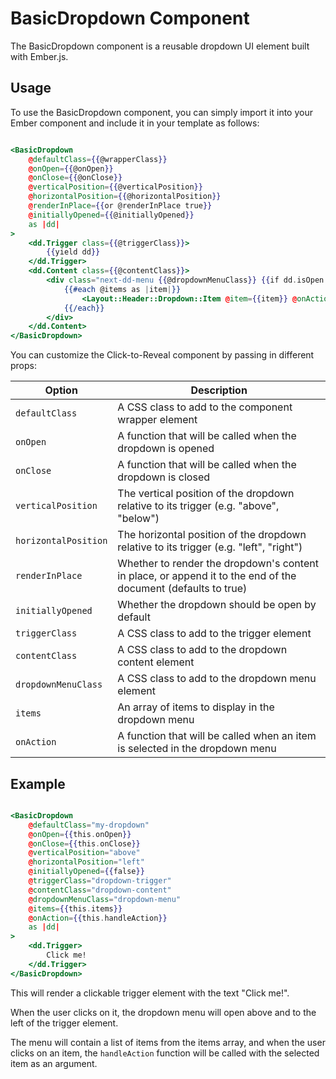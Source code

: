 # BasicDropdown Component

The BasicDropdown component is a reusable dropdown UI element built with Ember.js.

## Usage

To use the BasicDropdown component, you can simply import it into your Ember component and include it in your template as follows:

```hbs

<BasicDropdown
    @defaultClass={{@wrapperClass}}
    @onOpen={{@onOpen}}
    @onClose={{@onClose}}
    @verticalPosition={{@verticalPosition}}
    @horizontalPosition={{@horizontalPosition}}
    @renderInPlace={{or @renderInPlace true}}
    @initiallyOpened={{@initiallyOpened}}
    as |dd|
>
    <dd.Trigger class={{@triggerClass}}>
        {{yield dd}}
    </dd.Trigger>
    <dd.Content class={{@contentClass}}>
        <div class="next-dd-menu {{@dropdownMenuClass}} {{if dd.isOpen 'is-open'}}">
            {{#each @items as |item|}}
                <Layout::Header::Dropdown::Item @item={{item}} @onAction={{fn this.onAction dd}} />
            {{/each}}
        </div>
    </dd.Content>
</BasicDropdown>

```

You can customize the Click-to-Reveal component by passing in different props:


| Option             | Description                                                                                                   |
|--------------------|---------------------------------------------------------------------------------------------------------------|
| `defaultClass`       | A CSS class to add to the component wrapper element                                                           |
| `onOpen`             | A function that will be called when the dropdown is opened                                                    |
| `onClose`            | A function that will be called when the dropdown is closed                                                    |
| `verticalPosition`   | The vertical position of the dropdown relative to its trigger (e.g. "above", "below")                         |
| `horizontalPosition` | The horizontal position of the dropdown relative to its trigger (e.g. "left", "right")                        |
| `renderInPlace`      | Whether to render the dropdown's content in place, or append it to the end of the document (defaults to true) |
| `initiallyOpened`    | Whether the dropdown should be open by default                                                                |
| `triggerClass`       | A CSS class to add to the trigger element                                                                     |
| `contentClass`       | A CSS class to add to the dropdown content element                                                            |
| `dropdownMenuClass`  | A CSS class to add to the dropdown menu element                                                               |
| `items`              | An array of items to display in the dropdown menu                                                             |
| `onAction`           | A function that will be called when an item is selected in the dropdown menu                                  |

## Example

```hbs

<BasicDropdown
    @defaultClass="my-dropdown"
    @onOpen={{this.onOpen}}
    @onClose={{this.onClose}}
    @verticalPosition="above"
    @horizontalPosition="left"
    @initiallyOpened={{false}}
    @triggerClass="dropdown-trigger"
    @contentClass="dropdown-content"
    @dropdownMenuClass="dropdown-menu"
    @items={{this.items}}
    @onAction={{this.handleAction}}
    as |dd|
>
    <dd.Trigger>
        Click me!
    </dd.Trigger>
</BasicDropdown>


```

This will render a clickable trigger element with the text "Click me!".

When the user clicks on it, the dropdown menu will open above and to the left of the trigger element.

The menu will contain a list of items from the items array, and when the user clicks on an item, the `handleAction` function will be called with the selected item as an argument.




